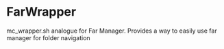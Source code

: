 # FarWrapper
mc_wrapper.sh analogue for Far Manager. Provides a way to easily use far manager for folder navigation
